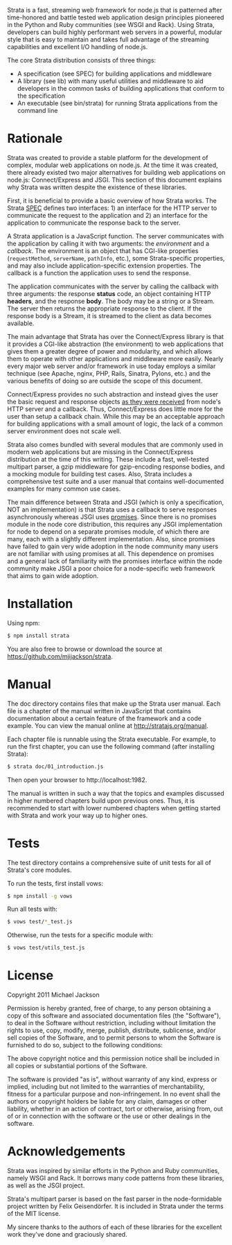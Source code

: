 Strata is a fast, streaming web framework for node.js that is patterned after
time-honored and battle tested web application design principles pioneered in
the Python and Ruby communities (see WSGI and Rack). Using Strata, developers
can build highly performant web servers in a powerful, modular style that is
easy to maintain and takes full advantage of the streaming capabilities and
excellent I/O handling of node.js.

The core Strata distribution consists of three things:

  - A specification (see SPEC) for building applications and middleware
  - A library (see lib) with many useful utilities and middleware to aid
    developers in the common tasks of building applications that conform to
    the specification
  - An executable (see bin/strata) for running Strata applications from the
    command line

# Rationale

Strata was created to provide a stable platform for the development of complex,
modular web applications on node.js. At the time it was created, there already
existed two major alternatives for building web applications on node.js:
Connect/Express and JSGI. This section of this document explains why Strata was
written despite the existence of these libraries.

First, it is beneficial to provide a basic overview of how Strata works. The
Strata [SPEC](https://github.com/mjijackson/strata/blob/master/SPEC) defines
two interfaces: 1) an interface for the HTTP server to communicate the request
to the application and 2) an interface for the application to communicate the
response back to the server.

A Strata application is a JavaScript function. The server communicates with the
application by calling it with two arguments: the *environment* and a
*callback*. The environment is an object that has CGI-like properties
(`requestMethod`, `serverName`, `pathInfo`, etc.), some Strata-specific
properties, and may also include application-specific extension properties. The
callback is a function the application uses to send the response.

The application communicates with the server by calling the callback with three
arguments: the response **status** code, an object containing HTTP **headers**,
and the response **body**. The body may be a string or a Stream. The server then
returns the appropriate response to the client. If the response body is a
Stream, it is streamed to the client as data becomes available.

The main advantage that Strata has over the Connect/Express library is that it
provides a CGI-like abstraction (the environment) to web applications that gives
them a greater degree of power and modularity, and which allows them to operate
with other applications and middleware more easily. Nearly every major web
server and/or framework in use today employs a similar technique (see Apache,
nginx, PHP, Rails, Sinatra, Pylons, etc.) and the various benefits of doing so
are outside the scope of this document.

Connect/Express provides no such abstraction and instead gives the user the
basic request and response objects [as they were received](http://nodejs.org/api/http.html#event_request_)
from node's HTTP server and a callback. Thus, Connect/Express does little more
for the user than setup a callback chain. While this may be an acceptable
approach for building applications with a small amount of logic, the lack of a
common server environment does not scale well.

Strata also comes bundled with several modules that are commonly used in modern
web applications but are missing in the Connect/Express distribution at the time
of this writing. These include a fast, well-tested multipart parser, a gzip
middleware for gzip-encoding response bodies, and a mocking module for building
test cases. Also, Strata includes a comprehensive test suite and a user manual
that contains well-documented examples for many common use cases.

The main difference between Strata and JSGI (which is only a specification, NOT
an implementation) is that Strata uses a callback to serve responses
asynchronously whereas JSGI uses [promises](http://en.wikipedia.org/wiki/Futures_and_promises).
Since there is no promises module in the node core distribution, this requires
any JSGI implementation for node to depend on a separate promises module, of
which there are many, each with a slightly different implementation. Also, since
promises have failed to gain very wide adoption in the node community many users
are not familiar with using promises at all. This dependence on promises and a
general lack of familiarity with the promises interface within the node
community make JSGI a poor choice for a node-specific web framework that aims to
gain wide adoption.

# Installation

Using npm:

``` bash
$ npm install strata
```

You are also free to browse or download the source at https://github.com/mjijackson/strata.

# Manual

The doc directory contains files that make up the Strata user manual. Each file
is a chapter of the manual written in JavaScript that contains documentation
about a certain feature of the framework and a code example. You can view the
manual online at http://stratajs.org/manual.

Each chapter file is runnable using the Strata executable. For example, to run
the first chapter, you can use the following command (after installing Strata):

``` bash
$ strata doc/01_introduction.js
```

Then open your browser to http://localhost:1982.

The manual is written in such a way that the topics and examples discussed in
higher numbered chapters build upon previous ones. Thus, it is recommended to
start with lower numbered chapters when getting started with Strata and work
your way up to higher ones.

# Tests

The test directory contains a comprehensive suite of unit tests for all of
Strata's core modules.

To run the tests, first install vows:

``` bash
$ npm install -g vows
```

Run all tests with:

``` bash
$ vows test/*_test.js
```

Otherwise, run the tests for a specific module with:

``` bash
$ vows test/utils_test.js
```

# License

Copyright 2011 Michael Jackson

Permission is hereby granted, free of charge, to any person obtaining a copy
of this software and associated documentation files (the "Software"), to deal
in the Software without restriction, including without limitation the rights
to use, copy, modify, merge, publish, distribute, sublicense, and/or sell
copies of the Software, and to permit persons to whom the Software is
furnished to do so, subject to the following conditions:

The above copyright notice and this permission notice shall be included in
all copies or substantial portions of the Software.

The software is provided "as is", without warranty of any kind, express or
implied, including but not limited to the warranties of merchantability,
fitness for a particular purpose and non-infringement. In no event shall the
authors or copyright holders be liable for any claim, damages or other
liability, whether in an action of contract, tort or otherwise, arising from,
out of or in connection with the software or the use or other dealings in
the software.

# Acknowledgements

Strata was inspired by similar efforts in the Python and Ruby communities,
namely WSGI and Rack. It borrows many code patterns from these libraries, as
well as the JSGI project.

Strata's multipart parser is based on the fast parser in the node-formidable
project written by Felix Geisendörfer. It is included in Strata under the terms
of the MIT license.

My sincere thanks to the authors of each of these libraries for the excellent
work they've done and graciously shared.
